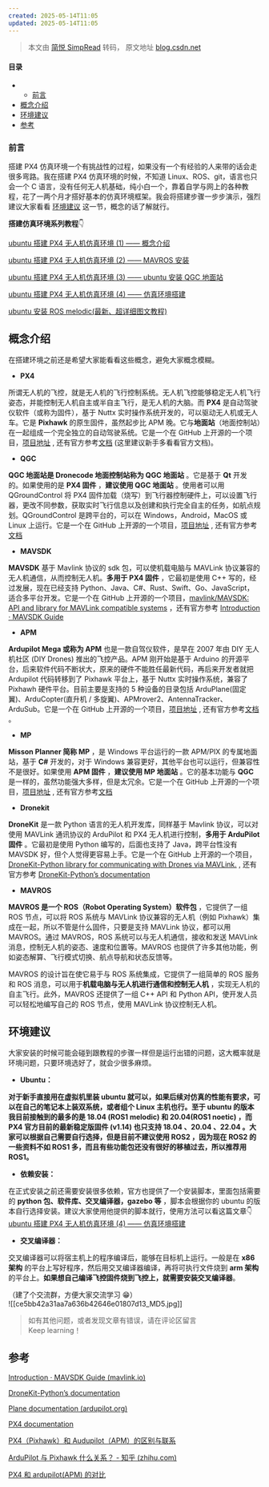 ```yaml
---
created: 2025-05-14T11:05
updated: 2025-05-14T11:05
---
```

> 本文由 [简悦 SimpRead](http://ksria.com/simpread/) 转码， 原文地址 [blog.csdn.net](https://blog.csdn.net/weixin_55944949/article/details/130848009?spm=1001.2014.3001.5502)

#### 目录

*   *   [前言](#_1)
*   [概念介绍](#_16)
*   [环境建议](#_50)
*   [参考](#_73)

### 前言

搭建 PX4 仿真环境一个有挑战性的过程，如果没有一个有经验的人来带的话会走很多弯路。我在搭建 PX4 仿真环境的时候，不知道 Linux、ROS、git，语言也只会一个 C 语言，没有任何无人机基础，纯小白一个，靠着自学与网上的各种教程，花了一两个月才搭好基本的仿真环境框架。我会将搭建步骤一步步演示，强烈建议大家看看 [环境建议](##%E7%8E%AF%E5%A2%83%E5%BB%BA%E8%AE%AE) 这一节，概念的话了解就行。

**搭建仿真环境系列教程**👇

[ubuntu 搭建 PX4 无人机仿真环境 (1) —— 概念介绍](https://blog.csdn.net/weixin_55944949/article/details/130848009?spm=1001.2014.3001.5502)

[ubuntu 搭建 PX4 无人机仿真环境 (2) —— MAVROS 安装](https://blog.csdn.net/weixin_55944949/article/details/130877689?spm=1001.2014.3001.5502)

[ubuntu 搭建 PX4 无人机仿真环境 (3) —— ubuntu 安装 QGC 地面站](https://blog.csdn.net/weixin_55944949/article/details/130895363?spm=1001.2014.3001.5502)

[ubuntu 搭建 PX4 无人机仿真环境 (4) —— 仿真环境搭建](https://blog.csdn.net/weixin_55944949/article/details/130895608?spm=1001.2014.3001.5501)

[ubuntu 安装 ROS melodic(最新、超详细图文教程)](https://blog.csdn.net/weixin_55944949/article/details/130468032?spm=1001.2014.3001.5502)

概念介绍
----

在搭建环境之前还是希望大家能看看这些概念，避免大家概念模糊。

*   **PX4**

所谓无人机的飞控，就是无人机的飞行控制系统。无人机飞控能够稳定无人机飞行姿态，并能控制无人机自主或半自主飞行，是无人机的大脑。而 **PX4** 是自动驾驶仪软件（或称为固件），基于 Nuttx 实时操作系统开发的，可以驱动无人机或无人车。它是 **Pixhawk** 的原生固件，虽然起步比 APM 晚。它与**地面站**（地面控制站）在一起组成一个完全独立的自动驾驶系统。它是一个在 GitHub 上开源的一个项目，[项目地址](https://github.com/PX4/PX4-Autopilot/) , 还有官方参考[文档](https://docs.px4.io/main/zh/) (这里建议新手多看看官方文档)。

*   **QGC**

**QGC 地面站是 Dronecode 地面控制站称为 QGC 地面站** 。它是基于 **Qt** 开发的。如果使用的是 **PX4 固件** ，**建议使用 QGC 地面站** 。使用者可以用 QGroundControl 将 PX4 固件加载（烧写）到飞行器控制硬件上，可以设置飞行器，更改不同参数，获取实时飞行信息以及创建和执行完全自主的任务，如航点规划。QGroundControl 是跨平台的，可以在 Windows，Android，MacOS 或 Linux 上运行。它是一个在 GitHub 上开源的一个项目，[项目地址](https://github.com/mavlink/qgroundcontrol) , 还有官方参考[文档](http://qgroundcontrol.com/)

*   **MAVSDK**

**MAVSDK** 基于 Mavlink 协议的 sdk 包，可以使机载电脑与 MAVLink 协议兼容的无人机通信，从而控制无人机。**多用于 PX4 固件** ，它最初是使用 C++ 写的，经过发展，现在已经支持 Python、Java、C#、Rust、Swift、Go、JavaScript，适合多平台开发。它是一个在 GitHub 上开源的一个项目，[mavlink/MAVSDK: API and library for MAVLink compatible systems](https://github.com/mavlink/MAVSDK) ，还有官方参考 [Introduction · MAVSDK Guide](https://mavsdk.mavlink.io/main/en/index.html)

*   **APM**

**Ardupilot Mega 或称为 APM** 也是一款自驾仪软件，是早在 2007 年由 DIY 无人机社区 (DIY Drones) 推出的飞控产品。APM 刚开始是基于 Arduino 的开源平台，后来软件代码不断状大，原来的硬件不能胜任最新代码，再后来开发者就把 Ardupilot 代码转移到了 Pixhawk 平台上，基于 Nuttx 实时操作系统，兼容了 Pixhawh 硬件平台。目前主要是支持的 5 种设备的目录包括 ArduPlane(固定翼)、ArduCopter(直升机 / 多旋翼)、APMrover2、AntennaTracker、ArduSub。它是一个在 GitHub 上开源的一个项目，[项目地址](https://github.com/ArduPilot/ardupilot) , 还有官方参考[文档](https://ardupilot.org/plane/docs/common-simulation.html) 。

*   **MP**

**Misson Planner 简称 MP** ，是 Windows 平台运行的一款 APM/PIX 的专属地面站，基于 **C#** 开发的，对于 Windows 兼容更好，其他平台也可以运行，但兼容性不是很好。如果使用 **APM 固件** ，**建议使用 MP 地面站** 。它的基本功能与 **QGC** 是一样的，虽然功能强大多样，但是太冗余。它是一个在 GitHub 上开源的一个项目，[项目地址](https://github.com/ArduPilot/MissionPlanner) , 还有官方参考[文档](https://ardupilot.org/planner/)

*   **Dronekit**

**DroneKit** 是一款 Python 语言的无人机开发库，同样基于 Mavlink 协议，可以对使用 MAVLink 通讯协议的 ArduPilot 和 PX4 无人机进行控制，**多用于 ArduPilot 固件** 。它最初是使用 Python 编写的，后面也支持了 Java，跨平台性没有 MAVSDK 好，但个人觉得更容易上手。它是一个在 GitHub 上开源的一个项目，[DroneKit-Python library for communicating with Drones via MAVLink.](https://github.com/dronekit/dronekit-python) , 还有官方参考 [DroneKit-Python’s documentation](https://dronekit-python.readthedocs.io/en/latest/)

*   **MAVROS**

**MAVROS 是一个 ROS（Robot Operating System）软件包** ，它提供了一组 ROS 节点，可以将 ROS 系统与 MAVLink 协议兼容的无人机（例如 Pixhawk）集成在一起，所以不管是什么固件，只要是支持 MAVLink 协议，都可以用 MAVROS。通过 MAVROS，ROS 系统可以与无人机通信，接收和发送 MAVLink 消息，控制无人机的姿态、速度和位置等。MAVROS 也提供了许多其他功能，例如姿态解算、飞行模式切换、航点导航和状态反馈等。

MAVROS 的设计旨在使它易于与 ROS 系统集成，它提供了一组简单的 ROS 服务和 ROS 消息，可以用于**机载电脑与无人机进行通信和控制无人机** ，实现无人机的自主飞行。此外，MAVROS 还提供了一组 C++ API 和 Python API，使开发人员可以轻松地编写自己的 ROS 节点，使用 MAVLink 协议控制无人机。

环境建议
----

大家安装的时候可能会碰到跟教程的步骤一样但是运行出错的问题，这大概率就是环境问题，只要环境选好了，就会少很多麻烦。

*   **Ubuntu：**

**对于新手直接用在虚拟机里装 ubuntu 就可以，如果后续对仿真的性能有要求，可以在自己的笔记本上装双系统，或者组个 Linux 主机也行。至于 ubuntu 的版本 我目前接触到的最多的是 18.04 (ROS1 melodic) 和 20.04(ROS1 noetic) ，而 PX4 官方目前的最新稳定版固件 (v1.14) 也只支持 18.04 、20.04 、22.04 。大家可以根据自己需要自行选择，但是目前不建议使用 ROS2 ，因为现在 ROS2 的一些资料不如 ROS1 多，而且有些功能包还没有很好的移植过去，所以推荐用 ROS1。**

*   **依赖安装：**

在正式安装之前还需要安装很多依赖，官方也提供了一个安装脚本，里面包括需要的 **python 包、软件库、交叉编译器，gazebo 等** ，脚本会根据你的 ubuntu 的版本自行选择安装。建议大家使用他提供的脚本就行，使用方法可以看这篇文章👇  
[ubuntu 搭建 PX4 无人机仿真环境 (4) —— 仿真环境搭建](https://blog.csdn.net/weixin_55944949/article/details/130895608?spm=1001.2014.3001.5501)

*   **交叉编译器：**

交叉编译器可以将宿主机上的程序编译后，能够在目标机上运行。一般是在 **x86 架构** 的平台上写好程序，然后用交叉编译器编译，再将可执行文件烧到 **arm 架构** 的平台上。**如果想自己编译飞控固件烧到飞控上，就需要安装交叉编译器**。

（建了个交流群，方便大家交流学习 😁）  
![[ce5bb42a31aa7a636b42646e01807d13_MD5.jpg]]

> 如有其他问题，或者发现文章有错误，请在评论区留言  
> Keep learning！

参考
--

[Introduction · MAVSDK Guide (mavlink.io)](https://mavsdk.mavlink.io/main/en/index.html)

[DroneKit-Python’s documentation](https://dronekit-python.readthedocs.io/en/latest/)

[Plane documentation (ardupilot.org)](https://ardupilot.org/plane/docs/common-simulation.html)

[PX4 documentation](https://docs.px4.io/main/zh/getting_started/px4_basic_concepts.html)

[PX4（Pixhawk）和 Audupilot（APM）的区别与联系](https://blog.csdn.net/KP1995/article/details/109008960?utm_medium=distribute.pc_relevant.none-task-blog-2~default~baidujs_baidulandingword~default-1-109008960-blog-112607407.pc_relevant_3mothn_strategy_and_data_recovery&spm=1001.2101.3001.4242.2&utm_relevant_index=3)

[ArduPilot 与 Pixhawk 什么关系？ - 知乎 (zhihu.com)](https://zhuanlan.zhihu.com/p/109639638)

[PX4 和 ardupilot(APM) 的对比](https://blog.csdn.net/sinat_16643223/article/details/107861365)